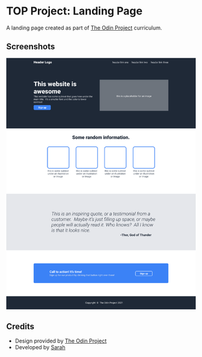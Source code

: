 # TOP Project: Landing Page

A landing page created as part of [The Odin Project](https://www.theodinproject.com/lessons/foundations-landing-page) curriculum.

## Screenshots

![Landing Page Screenshot](reference-images/odin-landing-page-01.png)

## Credits

- Design provided by [The Odin Project](https://www.theodinproject.com/)
- Developed by [Sarah](https://github.com/Shivelle)